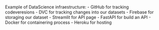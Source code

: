 Example of DataScience infraestructure: 
    - GitHub for tracking codeveresions
    - DVC for tracking changes into our datasets
    - Firebase for storaging our dataset
    - Streamlit for API page
    - FastAPI for build an API
    - Docker for containering process
    - Heroku for hosting    